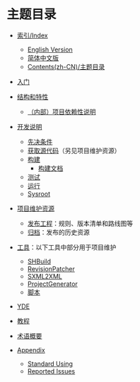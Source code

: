 ﻿# 主题目录

* [索引/Index](Home.md)
	* [English Version](Home.en-US.md)
	* [简体中文版](Home.zh-CN.md)
	* [Contents(zh-CN)/主题目录](Contents.zh-CN.md)

* [入门](GettingStarted.zh-CN.md)
* [结构和特性](Features.zh-CN.md)
	* [（内部）项目依赖性说明](ProjectDependencies.zh-CN.md)
* [开发说明](Development.zh-CN.md)
	* [先决条件](Prerequisitions.zh-CN.md)
	* [获取源代码](GettingSources.zh-CN.md)（另见项目维护资源）
	* [构建](Build.zh-CN.md)
		* [构建文档](BuildDocumentation.zh-CN.md)
	* [测试](Test.zh-CN.md)
	* [运行](Run.zh-CN.md)
	* [Sysroot](Sysroot.zh-CN.md)
* [项目维护资源](EMPTY.md)
	* [发布工程](Releases.zh-CN.md)：规则、版本清单和路线图等
	* [归档](Archives.zh-CN.md)：发布的历史资源
* [工具](EMPTY.md)：以下工具中部分用于项目维护
	* [SHBuild](Tools/SHBuild.zh-CN.md)
	* [RevisionPatcher](Tools/RevisionPatcher.zh-CN.md)
	* [SXML2XML](Tools/SXML2XML.zh-CN.md)
	* [ProjectGenerator](Tools/ProjectGenerator.zh-CN.md)
	* [脚本](Tools/Scripts.zh-CN.md)
* [YDE](YDE.zh-CN.md)
* [教程](Tutorial.zh-CN.md)
* [术语概要](Terminology.zh-CN.md)

* [Appendix](EMPTY.md)
	* [Standard Using](StandardUsing.en-US.md)
	* [Reported Issues](ReportedIssues.en-US.md)

